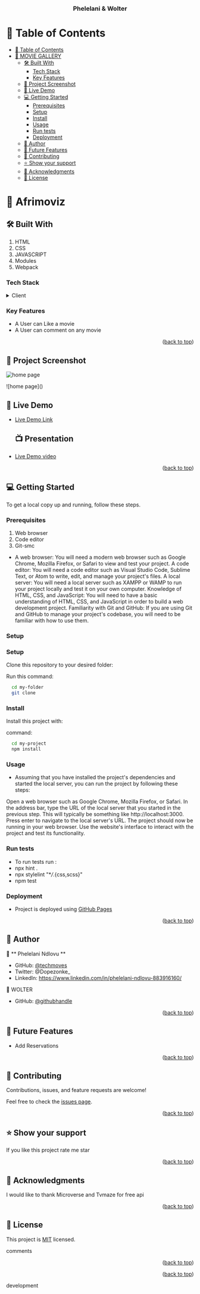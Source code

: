 <a name="readme-top"></a>


<div align="center">
    
  <br/>

  <h3><b>Phelelani & Wolter</b></h3>

</div>

<!-- TABLE OF CONTENTS -->

# 📗 Table of Contents

- [📗 Table of Contents](#-table-of-contents)
- [📖  MOVIE GALLERY ](#--movie-gallery-)
  - [🛠 Built With ](#-built-with-)
    - [Tech Stack ](#tech-stack-)
    - [Key Features ](#key-features-)
  - [🚀 Project Screenshot ](#-project-screenshot-)
  - [🚀 Live Demo ](#-live-demo-)
  - [💻 Getting Started ](#-getting-started-)
    - [Prerequisites](#prerequisites)
    - [Setup](#setup)
    - [Install](#install)
    - [Usage](#usage)
    - [Run tests](#run-tests)
    - [Deployment](#deployment)
  - [👥 Author ](#-author-)
  - [🔭 Future Features ](#-future-features-)
  - [🤝 Contributing ](#-contributing-)
  - [⭐️ Show your support ](#️-show-your-support-)
  - [🙏 Acknowledgments ](#-acknowledgments-)
  - [📝 License ](#-license-)

<!-- PROJECT DESCRIPTION -->

# 📖  Afrimoviz <a name="about-project"></a>

## 🛠 Built With <a name="built-with"></a>
1. HTML
2. CSS
3. JAVASCRIPT
4. Modules
5. Webpack

### Tech Stack <a name="tech-stack"></a>

<details>
  <summary>Client</summary>
  <ul>
    <li><a href="https://github.com/techmoves/my-portfolio/blob/htmlcss1/.github/workflows/linters.yml">Linters</a></li>
    <li><a href="https://www.w3schools.com/html/">HTML</a></li>
    <li><a href="https://www.w3schools.com/css/">CSS</a></li>
  </ul>
</details>



<!-- Features -->

### Key Features <a name="key-features"></a>

- A User can Like a movie
- A User can comment on any movie

<p align="right">(<a href="#readme-top">back to top</a>)</p>

## 🚀 Project Screenshot <a name="live-demo"></a>

![home page](![image](https://github.com/wolterbwambale/javascriptCapstone/assets/110924992/f57dcd3a-ead2-4891-80c4-a0a2b5e06f91)
)

![home page](<a name="![image](https://github.com/wolterbwambale/javascriptCapstone/assets/110924992/f57dcd3a-ead2-4891-80c4-a0a2b5e06f91"></a>)
<!-- LIVE DEMO -->

## 🚀 Live Demo <a name="live-demo"></a>

- [Live Demo Link]()

  ## 📺 Presentation <a name="presentation"></a>


- [Live Demo video]()

<p align="right">(<a href="#readme-top">back to top</a>)</p>
<!-- GETTING STARTED -->

## 💻 Getting Started <a name="getting-started"></a>


To get a local copy up and running, follow these steps.

### Prerequisites

1. Web browser
2. Code editor
3. Git-smc

-  A web browser: You will need a modern web browser such as Google Chrome, Mozilla Firefox, or Safari to view and test your project.
A code editor: You will need a code editor such as Visual Studio Code, Sublime Text, or Atom to write, edit, and manage your project's files.
A local server: You will need a local server such as XAMPP or WAMP to run your project locally and test it on your own computer.
Knowledge of HTML, CSS, and JavaScript: You will need to have a basic understanding of HTML, CSS, and JavaScript in order to build a web development project.
Familiarity with Git and GitHub: If you are using Git and GitHub to manage your project's codebase, you will need to be familiar with how to use them.

### Setup

### Setup

Clone this repository to your desired folder:


Run this command:

```sh
  cd my-folder
  git clone 
```

### Install

Install this project with:


command:

```sh
  cd my-project
  npm install
```

### Usage


- Assuming that you have installed the project's dependencies and started the local server, you can run the project by following these steps:

Open a web browser such as Google Chrome, Mozilla Firefox, or Safari.
In the address bar, type the URL of the local server that you started in the previous step. This will typically be something like http://localhost:3000.
Press enter to navigate to the local server's URL.
The project should now be running in your web browser. Use the website's interface to interact with the project and test its functionality.

### Run tests

- To run tests run :
- npx hint .
- npx stylelint "\*_/_.{css,scss}"
- npm test


### Deployment

- Project is deployed using [GitHub Pages](https://github.com/wolterbwambale/javascriptCapstone/issues)


<p align="right">(<a href="#readme-top">back to top</a>)</p>

<!-- AUTHORS -->

## 👥 Author <a name="authors"></a>

👤 ** Phelelani Ndlovu **

- GitHub: [@techmoves](https://github.com/techmoves)
- Twitter: @Dopezonke_
- LinkedIn: https://www.linkedin.com/in/phelelani-ndlovu-883916160/



👤 WOLTER

- GitHub: [@githubhandle](https://github.com/wolterbwambale)



<p align="right">(<a href="#readme-top">back to top</a>)</p>

<!-- FUTURE FEATURES -->

## 🔭 Future Features <a name="future-features"></a>
- Add Reservations
<p align="right">(<a href="#readme-top">back to top</a>)</p>

<!-- CONTRIBUTING -->

## 🤝 Contributing <a name="contributing"></a>

Contributions, issues, and feature requests are welcome!

Feel free to check the [issues page](../../issues/).

<p align="right">(<a href="#readme-top">back to top</a>)</p>

<!-- SUPPORT -->

## ⭐️ Show your support <a name="support"></a>


If you like this project rate me star 

<p align="right">(<a href="#readme-top">back to top</a>)</p>

<!-- ACKNOWLEDGEMENTS -->

## 🙏 Acknowledgments <a name="acknowledgements"></a>


I would like to thank Microverse and Tvmaze for free api

<p align="right">(<a href="#readme-top">back to top</a>)</p>

<!-- LICENSE -->

## 📝 License <a name="license"></a>

This project is [MIT](./LICENSE) licensed.

comments
<p align="right">(<a href="#readme-top">back to top</a>)</p>

<p align="right">(<a href="#readme-top">back to top</a>)</p>
development
